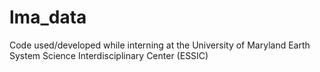 # lma_data
Code used/developed while interning at the University of Maryland Earth System Science Interdisciplinary Center (ESSIC)
